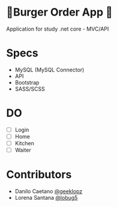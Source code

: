 # 🍔Burger Order App 🍔
Application for study .net core - MVC/API

# Specs
- MySQL (MySQL Connector)
- API
- Bootstrap
- SASS/SCSS

# DO
* [ ] Login
* [ ] Home
* [ ] Kitchen
* [ ] Waiter

# Contributors
- Danilo Caetano [ @geeklopz ](https://github.com/geeklopz)
- Lorena Santana [ @lobug5 ](https://github.com/lobug5)

